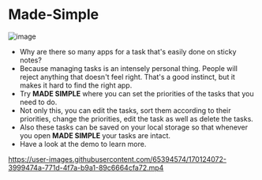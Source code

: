 # Made-Simple

![image](https://user-images.githubusercontent.com/65394574/170123126-88b9d307-1282-4779-9591-3cb30c0583aa.png)

* Why are there so many apps for a task that's easily done on sticky notes? <br/>
* Because managing tasks is an intensely personal thing. People will reject anything that doesn't feel right. That's a good instinct, but it makes it hard to find the right app.<br/>
* Try <b>MADE SIMPLE</b> where you can set the priorities of the tasks that you need to do.<br/>
* Not only this, you can edit the tasks, sort them according to their priorities, change the priorities, edit the task as well as delete the tasks.<br/>
* Also these tasks can be saved on your local storage so that whenever you open <b>MADE SIMPLE</b> your tasks are intact.<br/>
* Have a look at the demo to learn more.  

https://user-images.githubusercontent.com/65394574/170124072-3999474a-771d-4f7a-b9a1-89c6664cfa72.mp4

